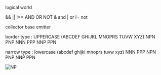 logical world 

 && || !== AND OR NOT
  & and 
  | or 
  != not
  
collector 
base
emitter

  border type :
  UPPERCASE (ABCDEF GHIJKL MNOPRS TUVW XYZ) NPN PNP NNN PPP NNP PPN
  
  narrow type :
  lowercase (abcdef ghijkl mnoprs tuvw xyz) NNN PPP NPN PNP NNP PPN

![NP](https://github.com/user-attachments/assets/a7148b20-f980-49e8-ae35-215d60a1f531)
